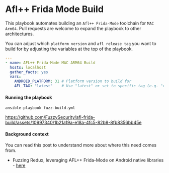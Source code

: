 # Afl++ Frida Mode Build

This playbook automates building an `Afl++ Frida-Mode` toolchain for `MAC Arm64`. Pull requests are welcome to expand the playbook to other architectures.

You can adjust which `platform version` and `afl release tag` you want to build for by adjusting the variables at the top of the playbook.

```yml
---
- name: AFL++ Frida-Mode MAC ARM64 Build
  hosts: localhost
  gather_facts: yes
  vars:
    ANDROID_PLATFORM: 31 # Platform version to build for
    AFL_TAG: "latest"    # Use "latest" or set to specific tag (e.g. "v4.08c")
```

#### Running the playbook

```
ansible-playbook fuzz-build.yml
```

https://github.com/FuzzySecurity/afl-frida-build/assets/10997340/1b21a19a-e18a-4fc5-82b8-8fb8356bb45e


#### Background context

You can read this post to understand more about where this need comes from.

- Fuzzing Redux, leveraging AFL++ Frida-Mode on Android native libraries - [here](#)

